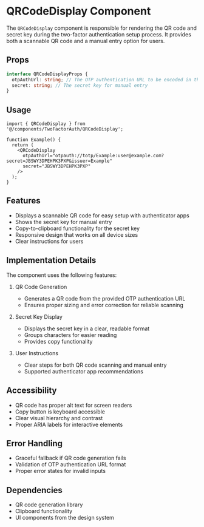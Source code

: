# QRCodeDisplay Component

The `QRCodeDisplay` component is responsible for rendering the QR code and secret key during the two-factor authentication setup process. It provides both a scannable QR code and a manual entry option for users.

## Props

```typescript
interface QRCodeDisplayProps {
  otpAuthUrl: string; // The OTP authentication URL to be encoded in the QR code
  secret: string; // The secret key for manual entry
}
```

## Usage

```tsx
import { QRCodeDisplay } from '@/components/TwoFactorAuth/QRCodeDisplay';

function Example() {
  return (
    <QRCodeDisplay
      otpAuthUrl="otpauth://totp/Example:user@example.com?secret=JBSWY3DPEHPK3PXP&issuer=Example"
      secret="JBSWY3DPEHPK3PXP"
    />
  );
}
```

## Features

- Displays a scannable QR code for easy setup with authenticator apps
- Shows the secret key for manual entry
- Copy-to-clipboard functionality for the secret key
- Responsive design that works on all device sizes
- Clear instructions for users

## Implementation Details

The component uses the following features:

1. QR Code Generation

   - Generates a QR code from the provided OTP authentication URL
   - Ensures proper sizing and error correction for reliable scanning

2. Secret Key Display

   - Displays the secret key in a clear, readable format
   - Groups characters for easier reading
   - Provides copy functionality

3. User Instructions
   - Clear steps for both QR code scanning and manual entry
   - Supported authenticator app recommendations

## Accessibility

- QR code has proper alt text for screen readers
- Copy button is keyboard accessible
- Clear visual hierarchy and contrast
- Proper ARIA labels for interactive elements

## Error Handling

- Graceful fallback if QR code generation fails
- Validation of OTP authentication URL format
- Proper error states for invalid inputs

## Dependencies

- QR code generation library
- Clipboard functionality
- UI components from the design system
